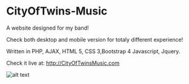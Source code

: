 # CityOfTwins-Music
A website designed for my band!

Check both desktop and mobile version for totaly different experience!

Written in PHP, AJAX, HTML 5, CSS 3,Bootstrap 4 Javascript, Jquery.


Check it live at: http://CityOfTwinsMusic.com


![alt text](https://raw.githubusercontent.com/GabrielMandler/CityOfTwins-Music/master/12.png?raw=true)
